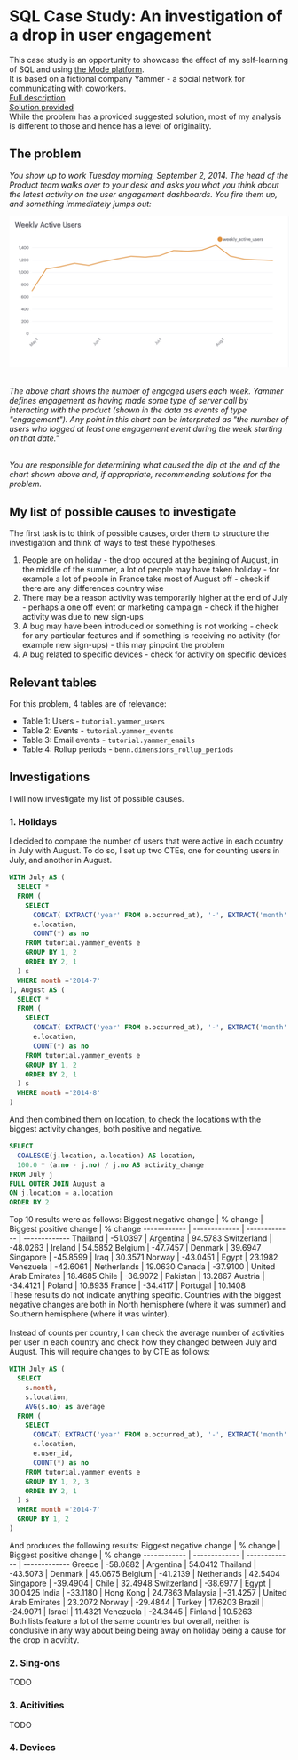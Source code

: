 # SQL Case Study: An investigation of a drop in user engagement
This case study is an opportunity to showcase the effect of my self-learning of SQL and using [the Mode platform](https://mode.com/sql-tutorial/a-drop-in-user-engagement/).<br>
It is based on a fictional company Yammer - a social network for communicating with coworkers.<br>
[Full description](https://mode.com/sql-tutorial/a-drop-in-user-engagement/)<br>
[Solution provided](https://mode.com/sql-tutorial/a-drop-in-user-engagement-answers)<br>
While the problem has a provided suggested solution, most of my analysis is different to those and hence has a level of originality. 

## The problem
<i>You show up to work Tuesday morning, September 2, 2014. The head of the Product team walks over to your desk and asks you what you think about the latest activity on the user engagement dashboards. You fire them up, and something immediately jumps out:<br>
<p align="center">
<img src="https://github.com/maciejtarsa/sql-user-engagement-drop/blob/main/data/fig1.png" width="700">
</p><br>
The above chart shows the number of engaged users each week. Yammer defines engagement as having made some type of server call by interacting with the product (shown in the data as events of type "engagement"). Any point in this chart can be interpreted as "the number of users who logged at least one engagement event during the week starting on that date."<br><br>

You are responsible for determining what caused the dip at the end of the chart shown above and, if appropriate, recommending solutions for the problem.</i>

## My list of possible causes to investigate
The first task is to think of possible causes, order them to structure the investigation and think of ways to test these hypotheses.
1. People are on holiday - the drop occured at the begining of August, in the middle of the summer, a lot of people may have taken holiday - for example a lot of people in France take most of August off - check if there are any differences country wise
2. There may be a reason activity was temporarily higher at the end of July - perhaps a one off event or marketing campaign - check if the higher activity was due to new sign-ups
3. A bug may have been introduced or something is not working - check for any particular features and if something is receiving no activity (for example new sign-ups) - this may pinpoint the problem
4. A bug related to specific devices - check for activity on specific devices

## Relevant tables
For this problem, 4 tables are of relevance:
* Table 1: Users - `tutorial.yammer_users`
* Table 2: Events - `tutorial.yammer_events`
* Table 3: Email events - `tutorial.yammer_emails`
* Table 4: Rollup periods - `benn.dimensions_rollup_periods`

## Investigations
I will now investigate my list of possible causes.

### 1. Holidays
I decided to compare the number of users that were active in each country in July with August. To do so, I set up two CTEs, one for counting users in July, and another in August.
```SQL
WITH July AS (
  SELECT *
  FROM (
    SELECT 
      CONCAT( EXTRACT('year' FROM e.occurred_at), '-', EXTRACT('month' FROM e.occurred_at) ) as month,
      e.location,
      COUNT(*) as no
    FROM tutorial.yammer_events e
    GROUP BY 1, 2
    ORDER BY 2, 1
  ) s
  WHERE month ='2014-7'
), August AS (
  SELECT *
  FROM (
    SELECT 
      CONCAT( EXTRACT('year' FROM e.occurred_at), '-', EXTRACT('month' FROM e.occurred_at) ) as month,
      e.location,
      COUNT(*) as no
    FROM tutorial.yammer_events e
    GROUP BY 1, 2
    ORDER BY 2, 1
  ) s
  WHERE month ='2014-8'
)
```
And then combined them on location, to check the locations with the biggest activity changes, both positive and negative.
```SQL
SELECT 
  COALESCE(j.location, a.location) AS location,
  100.0 * (a.no - j.no) / j.no AS activity_change
FROM July j
FULL OUTER JOIN August a
ON j.location = a.location
ORDER BY 2
```
Top 10 results were as follows:
Biggest negative change | % change | Biggest positive change | % change
------------ | ------------- | ------------- | -------------
Thailand | -51.0397 | Argentina | 94.5783
Switzerland | -48.0263 | Ireland | 54.5852
Belgium | -47.7457 | Denmark | 39.6947
Singapore | -45.8599 | Iraq | 30.3571
Norway | -43.0451 | Egypt | 23.1982
Venezuela | -42.6061 | Netherlands | 19.0630
Canada | -37.9100 | United Arab Emirates | 18.4685
Chile | -36.9072 | Pakistan | 13.2867
Austria | -34.4121 | Poland | 10.8935
France | -34.4117 | Portugal | 10.1408
<br>
These results do not indicate anything specific. Countries with the biggest negative changes are both in North hemisphere (where it was summer) and Southern hemisphere (where it was winter).
<br><br>
Instead of counts per country, I can check the average number of activities per user in each country and check how they changed between July and August. This will require changes to by CTE as follows:<br>

```SQL
WITH July AS (
  SELECT 
    s.month,
    s.location,
    AVG(s.no) as average
  FROM (
    SELECT 
      CONCAT( EXTRACT('year' FROM e.occurred_at), '-', EXTRACT('month' FROM e.occurred_at) ) as month,
      e.location,
      e.user_id,
      COUNT(*) as no
    FROM tutorial.yammer_events e
    GROUP BY 1, 2, 3
    ORDER BY 2, 1
  ) s
  WHERE month ='2014-7'
  GROUP BY 1, 2
)
```
And produces the following results:
Biggest negative change | % change | Biggest positive change | % change
------------ | ------------- | ------------- | -------------
Greece | -58.0882 | Argentina | 54.0412
Thailand | -43.5073 | Denmark | 45.0675
Belgium | -41.2139 | Netherlands | 42.5404
Singapore | -39.4904 | Chile | 32.4948
Switzerland | -38.6977 | Egypt | 30.0425
India | -33.1180 | Hong Kong | 24.7863
Malaysia | -31.4257 | United Arab Emirates | 23.2072
Norway | -29.4844 | Turkey | 17.6203
Brazil | -24.9071 | Israel | 11.4321
Venezuela | -24.3445 | Finland | 10.5263
<br>
Both lists feature a lot of the same countries but overall, neither is conclusive in any way about being being away on holiday being a cause for the drop in acvitity.

### 2. Sing-ons
TODO
### 3. Acitivities
TODO
### 4. Devices
